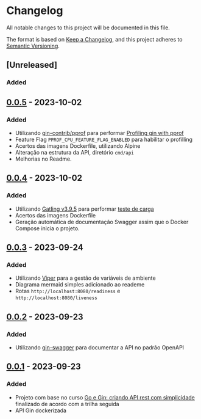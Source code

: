 # Changelog

All notable changes to this project will be documented in this file.

The format is based on [Keep a Changelog](https://keepachangelog.com/en/1.0.0/),
and this project adheres to [Semantic Versioning](https://semver.org/spec/v2.0.0.html).

## [Unreleased]
### Added


## [0.0.5] - 2023-10-02
### Added

- Utilizando [gin-contrib/pprof](https://github.com/gin-contrib/pprof) para performar [Profiling gin with pprof](https://dizzy.zone/2018/08/23/Profiling-gin-with-pprof/)
- Feature Flag `PPROF_CPU_FEATURE_FLAG_ENABLED` para habilitar o profilling
- Acertos das imagens Dockerfile, utilizando Alpine
- Alteração na estrutura da API, diretório `cmd/api`
- Melhorias no Readme.

## [0.0.4] - 2023-10-02
### Added

- Utilizando [Gatling v3.9.5](https://gatling.io/) para performar [teste de carga](https://en.wikipedia.org/wiki/Load_testing)
- Acertos das imagens Dockerfile
- Geração automática de documentação Swagger assim que o Docker Compose inicia o projeto.

## [0.0.3] - 2023-09-24
### Added

- Utilizando [Viper](https://github.com/spf13/viper) para a gestão de variáveis de ambiente
- Diagrama mermaid simples adicionado ao reademe
- Rotas `http://localhost:8080/readiness` e `http://localhost:8080/liveness`
 
## [0.0.2] - 2023-09-23
### Added

- Utilizando [gin-swagger](https://github.com/swaggo/gin-swagger) para documentar a API no padrão OpenAPI

## [0.0.1] - 2023-09-23
### Added

- Projeto com base no curso [Go e Gin: criando API rest com simplicidade](https://www.alura.com.br/curso-online-go-gin-api-rest-simplicidade) finalizado de acordo com a trilha seguida
- API Gin dockerizada

[0.0.5]: https://github.com/jtonynet/api-gin-rest/compare/v0.0.4...v0.0.5
[0.0.4]: https://github.com/jtonynet/api-gin-rest/compare/v0.0.3...v0.0.4
[0.0.3]: https://github.com/jtonynet/api-gin-rest/compare/v0.0.2...v0.0.3
[0.0.2]: https://github.com/jtonynet/api-gin-rest/compare/v0.0.1...v0.0.2
[0.0.1]: https://github.com/jtonynet/api-gin-rest/releases/tag/v0.0.1
